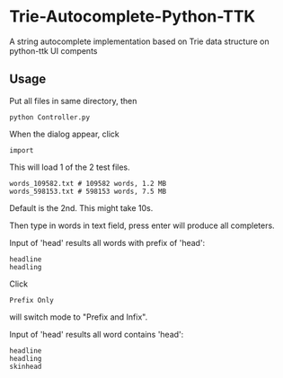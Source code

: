 # Trie-Autocomplete-Python-TTK
A string autocomplete implementation based on Trie data structure on python-ttk UI compents

## Usage

Put all files in same directory, then

    python Controller.py
    
When the dialog appear, click

    import
    
This will load 1 of the 2 test files. 

    words_109582.txt # 109582 words, 1.2 MB
    words_598153.txt # 598153 words, 7.5 MB

Default is the 2nd. This might take 10s.

Then type in words in text field, press enter will produce all completers.

Input of 'head' results all words with prefix of 'head':

    headline
    headling

Click 

    Prefix Only
    
will switch mode to "Prefix and Infix". 

Input of 'head' results all word contains 'head':

    headline
    headling
    skinhead
